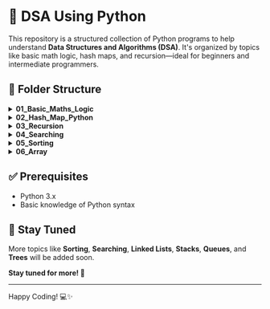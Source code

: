 # 🐍 DSA Using Python

This repository is a structured collection of Python programs to help understand **Data Structures and Algorithms (DSA)**. It's organized by topics like basic math logic, hash maps, and recursion—ideal for beginners and intermediate programmers.

## 📁 Folder Structure
<details>
<summary><strong>01_Basic_Maths_Logic</strong></summary>

- [Count_Digits.py](./01_Basic_Maths_Logic/01_Count_Digits.py)  
- [Reverse_Number.py](./01_Basic_Maths_Logic/02_Reverse_Number.py)  
- [Check_Palindrome.py](./01_Basic_Maths_Logic/03_Check_Palindrome.py)  
- [Factors.py](./01_Basic_Maths_Logic/04_Factors.py)  
- [Factorial.py](./01_Basic_Maths_Logic/05_Factorial.py)  
- [Armstrong_Number.py](./01_Basic_Maths_Logic/06_Armstrong_Number.py)  
- [LCM.py](./01_Basic_Maths_Logic/07_LCM.py)  
- [GCD.py](./01_Basic_Maths_Logic/08_GCD.py)  
- [Fibonacci_Series.py](./01_Basic_Maths_Logic/09_Fibonacci_Series.py)

</details>

<details>
<summary><strong>02_Hash_Map_Python</strong></summary>

  - [HashMapBasics.py](./02_Hash_Map_Python/01_HashMapBasics.py)
  - [UniqueNumber1.py](./02_Hash_Map_Python/02_UniqueNumber1.py)
  - [UniqueNumber2.py](./02_Hash_Map_Python/03_UniqueNumber2.py)
  - [UniqueNumber3.py](./02_Hash_Map_Python/04_UniqueNumber3.py)
  - [FrequencyCount.py](./02_Hash_Map_Python/05_FrequencyCount.py)

</details>

<details>
<summary><strong>03_Recursion</strong></summary>

  - [RecursionBasics.md](./03_Recursion/01_RecursionBasics.md)
  - [PowerFunction.py](./03_Recursion/02_PowerFunction.py)
  - [Factorial.py](./03_Recursion/03_Factorial.py)
  - [SumOfCubes.py](./03_Recursion/04._SumOfCubes.py)
  - [FibonacciSeries.py](./03_Recursion/05_FibonacciSeries.py)
  - [ReverseArrayUsingRecursion.py](./03_Recursion/06_ReverseArrayUsingRecursion.py)
  - [StringReversal.py](./03_Recursion/07_StringReversal.py)

</details>

<details>
<summary><strong>04_Searching</strong></summary>

| Algorithm                | Time (Best) | Time (Avg)   | Time (Worst) | Space | Requirement                            |
| ------------------------ | ----------- | ------------ | ------------ | ----- | -------------------------------------- |
| [**Linear Search**](./04_Searching/01_LinearSearch.py)        | O(1)        | O(n)         | O(n)         | O(1)  | None                                   |
| [**Binary Search** ](./04_Searching/02_BinarySearch)       | O(1)        | O(log n)     | O(log n)     | O(1)  | Sorted array                           |
| [**Interpolation Search**](./04_Searching/03_InterpolationSearch.py) | O(1)        | O(log log n) | O(n)         | O(1)  | Sorted and uniformly distributed array |

</details>

<details>
<summary><strong>05_Sorting</strong></summary>

| Algorithm          | Time (Best) | Time (Avg) | Time (Worst) | Space    | Stable? |
| ------------------ | ----------- | ---------- | ------------ | -------- | ------- |
| [**Bubble Sort**](./05_Sorting/01_BubbleSort.py)    | O(n)        | O(n²)      | O(n²)        | O(1)     | Yes     |
| [**Selection Sort**](./05_Sorting/02_SelectionSort.py) | O(n²)       | O(n²)      | O(n²)        | O(1)     | No      |
| [**Insertion Sort**](./05_Sorting/03_InsertionSort.py) | O(n)        | O(n²)      | O(n²)        | O(1)     | Yes     |
| [**Merge Sort**](./05_Sorting/04_MergeSort.py)     | O(n log n)  | O(n log n) | O(n log n)   | O(n)     | Yes     |
| [**Quick Sort**](./05_Sorting/05_QuickSort.py)     | O(n log n)  | O(n log n) | O(n²)        | O(log n) | No      |
| [**Heap Sort**](./05_Sorting/08_HeapSort.py)      | O(n log n)  | O(n log n) | O(n log n)   | O(1)     | No      |
| [**Counting Sort**](./05_Sorting/06_CountSort.py)  | O(n + k)    | O(n + k)   | O(n + k)     | O(k)     | Yes     |
| [**Radix Sort**](./05_Sorting/07_RadixSort.py)    | O(nk)       | O(nk)      | O(nk)        | O(n + k) | Yes     |
| [**Bucket Sort**](./05_Sorting/09_BucketSort.py)   | O(n + k)    | O(n + k)   | O(n²)        | O(n + k) | Yes     |

</details>

<details>
<summary><strong>06_Array</strong></summary>

  Easy
  - [Reverse an array](./06_Array/01_reverse_array.py)  
  - [Check if the array is sorted](./06_Array/02_check_sorted.py)
  - [Find the maximum and minimum element in an array](./06_Array/03_max_min_of_array.py)  
  - [Second Largest Element in an Array without sorting](./06_Array/04_second_largest.py) 
  - [Remove Duplicates from Sorted Array](./06_Array/05_remove_duplicate.py) 
  - [Right rotate an array by K places](./06_Array/06_right_rotate_k.py)  
  - [Move Zeros to end](./06_Array/07_moves_zeros_to_end.py)
  - [Move all negative number to end](./06_Array/08_move_negative_to_end.py) 
  - [Sort an array of 0, 1, & 2](./06_Array/09_sort_array_of_012.py) 
  - [Find missing number in an array](./06_Array/10_missing_number.py)
  - [Find duplicate in an array of N+1 Integers](./06_Array/11_find_duplicate.py)  
  - [Maximum Consecutive Ones](./06_Array/12_max_consecutive_ones.py)
  - [Find whether an array is a subset of another array](./06_Array/13_check_subset.py)  
  - [Merge 2 sorted Arrays](./06_Array/14_merge_sorted.py)  


  Medium
  - Union of two arrays  
  - Intersection of two arrays  
  - Find the "Kth" max and min element of an array  
  - Merge 2 sorted arrays without using extra space  
  - Merge Intervals  
  - Next Permutation  
  - Find if there is any subarray with sum equal to 0  
  - Rearrange the array in alternating positive and negative items with O(1) extra space  
  - Find the triplet that sum to a given value  
  - Find all pairs on integer array whose sum is equal to given number  
  - Find factorial of a large number  
  - Find longest consecutive subsequence  
  - Find all elements that appear more than " n/k " times  
  - Smallest Subarray with sum greater than a given value  
  - Three way partitioning of an array around a given value  
  - Minimum swaps required bring elements less equal K together  
  - Minimum no. of operations required to make an array palindrome  

  Hard
  - Kadane's Algorithm [V.V.V.V.V IMP]  
  - Find Largest sum contiguous Subarray [V. IMP]  
  - Minimise the maximum difference between heights [V.IMP]  
  - Minimum no. of Jumps to reach end of an array  
  - Count Inversion  
  - Best time to buy and Sell stock  
  - Maximum profit by buying and selling a share at most twice  
  - Find maximum product subarray  
  - Trapping Rain water problem  
  - Chocolate Distribution problem  
  - Find common elements in 3 sorted arrays  
  - Median of 2 sorted arrays of equal size
  - Median of 2 sorted arrays of different size

</details>



## ✅ Prerequisites

- Python 3.x
- Basic knowledge of Python syntax


## 🔔 Stay Tuned

More topics like **Sorting**, **Searching**, **Linked Lists**, **Stacks**, **Queues**, and **Trees** will be added soon.

**Stay tuned for more! 🚀**

---

Happy Coding! 💻✨


